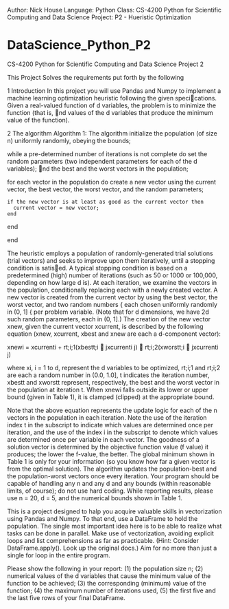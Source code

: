 Author: Nick House
Language: Python
Class: CS-4200 Python for Scientific Computing and Data Science
Project: P2 - Hueristic Optimization

# DataScience_Python_P2
CS-4200 Python for Scientific Computing and Data Science Project 2

This Project Solves the requirements put forth by the following


1 Introduction
In this project you will use Pandas and Numpy to implement a machine learning optimization
heuristic following the given specications. Given a real-valued function of d variables, the
problem is to minimize the function (that is, nd values of the d variables that produce the
minimum value of the function).


2 The algorithm
Algorithm 1: The algorithm
initialize the population (of size n) uniformly randomly, obeying the bounds;

while a pre-determined number of iterations is not complete do
  set the random parameters (two independent parameters for each of the d
    variables); nd the best and the worst vectors in the population;
  
  for each vector in the population do
    create a new vector using the current vector, the best vector, the worst vector,
    and the random parameters;
    
    if the new vector is at least as good as the current vector then
      current vector = new vector;
    end
  
  end

end

The heuristic employs a population of randomly-generated trial solutions (trial vectors)
and seeks to improve upon them iteratively, until a stopping condition is satised. A typical
stopping condition is based on a predetermined (high) number of iterations (such as 50 or
1000 or 100,000, depending on how large d is). At each iteration, we examine the vectors in
the population, conditionally replacing each with a newly created vector. A new vector is created 
from the current vector by using the best vector, the worst vector, and two random
numbers { each chosen uniformly randomly in (0, 1] { per problem variable. (Note that for d
dimensions, we have 2d such random parameters, each in (0, 1].) The creation of the new
vector xnew, given the current vector xcurrent, is described by the following equation (xnew,
xcurrent, xbest and xnew are each a d-component vector):

xnewi = xcurrenti + rt;i;1(xbestt;i 􀀀 jxcurrenti j) 􀀀 rt;i;2(xworstt;i 􀀀 jxcurrenti j)

where xi, i = 1 to d, represent the d variables to be optimized, rt;i;1 and rt;i;2 are each a
random number in (0.0, 1.0], t indicates the iteration number, xbestt and xworstt represent,
respectively, the best and the worst vector in the population at iteration t. When xnewi falls
outside its lower or upper bound (given in Table 1), it is clamped (clipped) at the appropriate
bound.


Note that the above equation represents the update logic for each of the n vectors in the
population in each iteration. Note the use of the iteration index t in the subscript to indicate
which values are determined once per iteration, and the use of the index i in the subscript to
denote which values are determined once per variable in each vector.
The goodness of a solution vector is determined by the objective function value (f value)
it produces; the lower the f-value, the better. The global minimum shown in Table 1 is only
for your information (so you know how far a given vector is from the optimal solution). The
algorithm updates the population-best and the population-worst vectors once every iteration.
Your program should be capable of handling any n and any d and any bounds (within
reasonable limits, of course); do not use hard coding. While reporting results, please use
n = 20, d = 5, and the numerical bounds shown in Table 1. 

This is a project designed to halp you acquire valuable skills in vectorization using
Pandas and Numpy. To that end, use a DataFrame to hold the population. The single most
important idea here is to be able to realize what tasks can be done in parallel. Make use of
vectorization, avoiding explicit loops and list comprehensions as far as practicable. (Hint:
Consider DataFrame.apply(). Look up the original docs.) Aim for no more than just a single
for loop in the entire program.

Please show the following in your report: 
(1) the population size n; 
(2) numerical values
of the d variables that cause the minimum value of the function to be achieved; 
(3) the
corresponding (minimum) value of the function; 
(4) the maximum number of iterations used,
(5) the first five and the last five rows of your final DataFrame.

